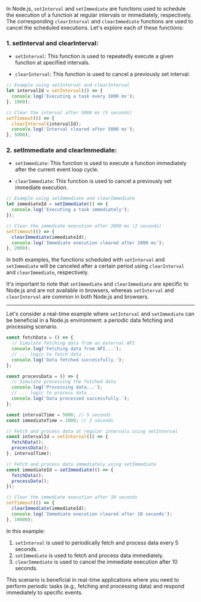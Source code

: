 In Node.js, `setInterval` and `setImmediate` are functions used to schedule the execution of a function at regular intervals or immediately, respectively. The corresponding `clearInterval` and `clearImmediate` functions are used to cancel the scheduled executions. Let's explore each of these functions:

### 1. **setInterval and clearInterval:**

- `setInterval`: This function is used to repeatedly execute a given function at specified intervals.

- `clearInterval`: This function is used to cancel a previously set interval.

```javascript
// Example using setInterval and clearInterval
let intervalId = setInterval(() => {
  console.log('Executing a task every 1000 ms');
}, 1000);

// Clear the interval after 5000 ms (5 seconds)
setTimeout(() => {
  clearInterval(intervalId);
  console.log('Interval cleared after 5000 ms');
}, 5000);
```

### 2. **setImmediate and clearImmediate:**

- `setImmediate`: This function is used to execute a function immediately after the current event loop cycle.

- `clearImmediate`: This function is used to cancel a previously set immediate execution.

```javascript
// Example using setImmediate and clearImmediate
let immediateId = setImmediate(() => {
  console.log('Executing a task immediately');
});

// Clear the immediate execution after 2000 ms (2 seconds)
setTimeout(() => {
  clearImmediate(immediateId);
  console.log('Immediate execution cleared after 2000 ms');
}, 2000);
```

In both examples, the functions scheduled with `setInterval` and `setImmediate` will be canceled after a certain period using `clearInterval` and `clearImmediate`, respectively.

It's important to note that `setImmediate` and `clearImmediate` are specific to Node.js and are not available in browsers, whereas `setInterval` and `clearInterval` are common in both Node.js and browsers.

---

Let's consider a real-time example where `setInterval` and `setImmediate` can be beneficial in a Node.js environment: a periodic data fetching and processing scenario.

```javascript
const fetchData = () => {
  // Simulate fetching data from an external API
  console.log('Fetching data from API...');
  // ... logic to fetch data ...
  console.log('Data fetched successfully.');
};

const processData = () => {
  // Simulate processing the fetched data
  console.log('Processing data...');
  // ... logic to process data ...
  console.log('Data processed successfully.');
};

const intervalTime = 5000; // 5 seconds
const immediateTime = 2000; // 2 seconds

// Fetch and process data at regular intervals using setInterval
const intervalId = setInterval(() => {
  fetchData();
  processData();
}, intervalTime);

// Fetch and process data immediately using setImmediate
const immediateId = setImmediate(() => {
  fetchData();
  processData();
});

// Clear the immediate execution after 10 seconds
setTimeout(() => {
  clearImmediate(immediateId);
  console.log('Immediate execution cleared after 10 seconds');
}, 10000);
```

In this example:

1. `setInterval` is used to periodically fetch and process data every 5 seconds.
2. `setImmediate` is used to fetch and process data immediately.
3. `clearImmediate` is used to cancel the immediate execution after 10 seconds.

This scenario is beneficial in real-time applications where you need to perform periodic tasks (e.g., fetching and processing data) and respond immediately to specific events.


